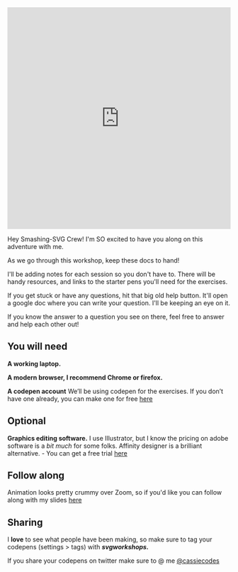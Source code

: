 <iframe height="500" style="width: 100%;" scrolling="no" title="SVG" src="https://codepen.io/cassie-codes/embed/12688828d2fcfc51965a94ef33b1f9a9?height=265&theme-id=light&default-tab=result" frameborder="no" loading="lazy" allowtransparency="true" allowfullscreen="true">
  See the Pen <a href='https://codepen.io/cassie-codes/pen/12688828d2fcfc51965a94ef33b1f9a9'>SVG</a> by Cassie Evans
  (<a href='https://codepen.io/cassie-codes'>@cassie-codes</a>) on <a href='https://codepen.io'>CodePen</a>.
</iframe>

Hey Smashing-SVG Crew! I'm SO excited to have you along on this adventure with me.

As we go through this workshop, keep these docs to hand!

I'll be adding notes for each session so you don't have to.
There will be handy resources, and links to the starter pens you'll need for the exercises.

If you get stuck or have any questions, hit that big old help button. It'll open a google doc where you can write your question. I'll be keeping an eye on it.

If you know the answer to a question you see on there, feel free to answer and help each other out!

## You will need

**A working laptop.**

**A modern browser, I recommend Chrome or firefox.**

**A codepen account** We’ll be using codepen for the exercises. If you don’t have one already, you can make one for free [here](https://codepen.io/)

## Optional <!-- {docsify-ignore} -->

**Graphics editing software.** I use Illustrator, but I know the pricing on adobe software is a _bit much_ for some folks. Affinity designer is a brilliant alternative. - You can get a free trial [here](https://affinity.serif.com/en-gb/designer/#buy)

## Follow along <!-- {docsify-ignore} -->

Animation looks pretty crummy over Zoom, so if you'd like you can follow along with my slides [here](https://slides.com/cassiecodes/deck-6ca315/live?token=BaVNfTdi)

## Sharing <!-- {docsify-ignore} -->

I **love** to see what people have been making, so make sure to tag your codepens (settings > tags) with **_svgworkshops._**

If you share your codepens on twitter make sure to @ me [@cassiecodes](https://twitter.com/cassiecodes)

<!-- **Slack** If you have questions, get stuck during an exercise or want to share what you're working on, [this is the place!](https://join.slack.com/t/svg-animation/shared_invite/enQtOTU2MjM2MTUyNDcwLThkZDFiZTBhNzE4Mzc5YjAzODU0MzRmMDRjMzFiNGVjNmUxYTI1Njk5NTk3N2FjZWE3ZjQ4ZDA3MjdmMDU3OWQ) I'll be keeping this slack channel running after the workshop too. So _hopefully_ we'll get a little creative community going.

 -->
